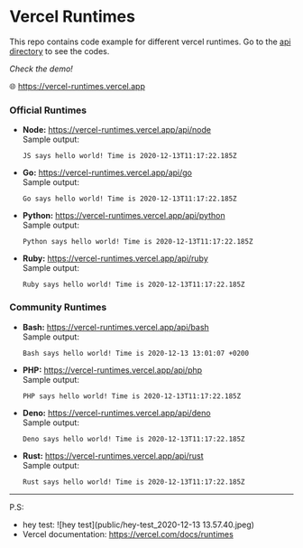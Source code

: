 # Vercel Runtimes

This repo contains code example for different vercel runtimes. Go to the [api directory](https://github.com/wzulfikar/vercel-runtimes/tree/main/api) to see the codes.

_Check the demo!_

🌐 https://vercel-runtimes.vercel.app

### Official Runtimes

- **Node:** https://vercel-runtimes.vercel.app/api/node  
  Sample output:
  ```
  JS says hello world! Time is 2020-12-13T11:17:22.185Z
  ```
- **Go:** https://vercel-runtimes.vercel.app/api/go  
  Sample output:
  ```
  Go says hello world! Time is 2020-12-13T11:17:22.185Z
  ```
- **Python:** https://vercel-runtimes.vercel.app/api/python  
  Sample output:
  ```
  Python says hello world! Time is 2020-12-13T11:17:22.185Z
  ```
- **Ruby:** https://vercel-runtimes.vercel.app/api/ruby  
  Sample output:

  ```
  Ruby says hello world! Time is 2020-12-13T11:17:22.185Z
  ```

### Community Runtimes

- **Bash:** https://vercel-runtimes.vercel.app/api/bash  
  Sample output:

  ```
  Bash says hello world! Time is 2020-12-13 13:01:07 +0200
  ```

- **PHP:** https://vercel-runtimes.vercel.app/api/php  
  Sample output:
  ```
  PHP says hello world! Time is 2020-12-13T11:17:22.185Z
  ```
- **Deno:** https://vercel-runtimes.vercel.app/api/deno  
  Sample output:
  ```
  Deno says hello world! Time is 2020-12-13T11:17:22.185Z
  ```
- **Rust:** https://vercel-runtimes.vercel.app/api/rust  
  Sample output:

  ```
  Rust says hello world! Time is 2020-12-13T11:17:22.185Z
  ```

---

P.S:

- hey test: ![hey test](public/hey-test_2020-12-13 13.57.40.jpeg)
- Vercel documentation: https://vercel.com/docs/runtimes
